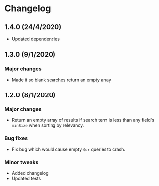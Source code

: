 # Changelog
## 1.4.0 (24/4/2020)
- Updated dependencies

## 1.3.0 (9/1/2020)

### Major changes
- Made it so blank searches return an empty array

## 1.2.0 (8/1/2020)

### Major changes
- Return an empty array of results if search term is less than any field's `minSize` when sorting by relevancy.

### Bug fixes
- Fix bug which would cause empty `$or` queries to crash.

### Minor tweaks
- Added changelog
- Updated tests
